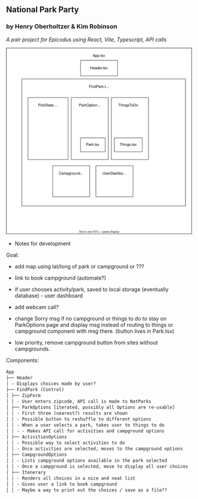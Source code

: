 ## National Park Party

### by Henry Oberholtzer & Kim Robinson

_A pair project for Epicodus using React, Vite, Typescript, API calls_

![component diagram](src/assets/component.diagram.drawio.svg)

* Notes for development

Goal:
* add map using lat/long of park or campground or ???

* link to book campground (automate?)

* if user chooses activity/park, saved to local storage (eventually database) - user dashboard

* add webcam call?

* change Sorry msg if no campground or things to do to stay on ParkOptions page and display msg instead of routing to things or campground component with msg there. (button lives in Park.tsx)
* low priority, remove campground button from sites without campgrounds.

Components:

```
App
├── Header
│ - Displays choices made by user?
├── FindPark (Control)
│ ├── ZipForm 
│ │ - User enters zipcode, API call is made to NatParks
│ ├── ParkOptions [iterated, possibly all Options are re-usable]
│ │ - First three (nearest?) results are shown
│ │ - Possible button to reshuffle to different options
│ │ - When a user selects a park, takes user to things to do
│ │ - - Makes API call for activities and campground options
│ ├── ActivitiesOptions
│ │ - Possible way to select activities to do
│ │ - Once activities are selected, moves to the campground options
│ ├── CampgroundOptions
│ │ - Lists campground options available in the park selected
│ │ - Once a campground is selected, move to display all user choices
│ ├── Itenerary
│ │ - Renders all choices in a nice and neat list
│ │ - Gives user a link to book campground
│ │ - Maybe a way to print out the choices / save as a file??
```
